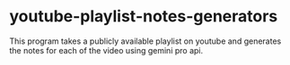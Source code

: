 # youtube-playlist-notes-generators
This program takes a publicly available playlist on youtube and generates the notes for each of the video using gemini pro api.
